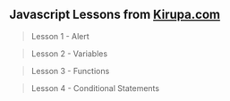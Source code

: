## Javascript Lessons from [Kirupa.com](https://www.kirupa.com)

> Lesson 1 - Alert

> Lesson 2 - Variables

> Lesson 3 - Functions

> Lesson 4 - Conditional Statements